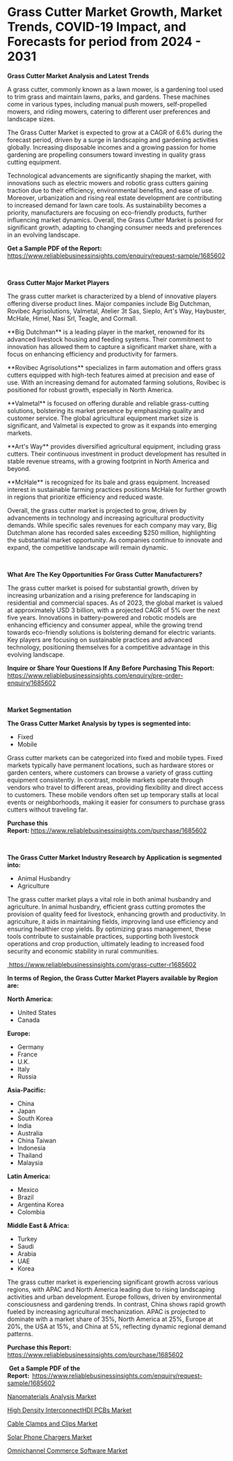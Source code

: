 <p><h1>Grass Cutter Market Growth, Market Trends, COVID-19 Impact, and Forecasts for period from 2024 - 2031</h1></p><p><strong>Grass Cutter Market Analysis and Latest Trends</strong></p>
<p><p>A grass cutter, commonly known as a lawn mower, is a gardening tool used to trim grass and maintain lawns, parks, and gardens. These machines come in various types, including manual push mowers, self-propelled mowers, and riding mowers, catering to different user preferences and landscape sizes. </p><p>The Grass Cutter Market is expected to grow at a CAGR of 6.6% during the forecast period, driven by a surge in landscaping and gardening activities globally. Increasing disposable incomes and a growing passion for home gardening are propelling consumers toward investing in quality grass cutting equipment. </p><p>Technological advancements are significantly shaping the market, with innovations such as electric mowers and robotic grass cutters gaining traction due to their efficiency, environmental benefits, and ease of use. Moreover, urbanization and rising real estate development are contributing to increased demand for lawn care tools. As sustainability becomes a priority, manufacturers are focusing on eco-friendly products, further influencing market dynamics. Overall, the Grass Cutter Market is poised for significant growth, adapting to changing consumer needs and preferences in an evolving landscape.</p></p>
<p><strong>Get a Sample PDF of the Report:&nbsp;</strong> <a href="https://www.reliablebusinessinsights.com/enquiry/request-sample/1685602?utm_campaign=1113&utm_medium=2&utm_source=Github&utm_content=ia&utm_term=06102024&utm_id=grass-cutter">https://www.reliablebusinessinsights.com/enquiry/request-sample/1685602</a></p>
<p>&nbsp;</p>
<p><strong>Grass Cutter Major Market Players</strong></p>
<p><p>The grass cutter market is characterized by a blend of innovative players offering diverse product lines. Major companies include Big Dutchman, Rovibec Agrisolutions, Valmetal, Atelier 3t Sas, Sieplo, Art's Way, Haybuster, McHale, Himel, Nasi Srl, Teagle, and Cormall.</p><p>**Big Dutchman** is a leading player in the market, renowned for its advanced livestock housing and feeding systems. Their commitment to innovation has allowed them to capture a significant market share, with a focus on enhancing efficiency and productivity for farmers.</p><p>**Rovibec Agrisolutions** specializes in farm automation and offers grass cutters equipped with high-tech features aimed at precision and ease of use. With an increasing demand for automated farming solutions, Rovibec is positioned for robust growth, especially in North America.</p><p>**Valmetal** is focused on offering durable and reliable grass-cutting solutions, bolstering its market presence by emphasizing quality and customer service. The global agricultural equipment market size is significant, and Valmetal is expected to grow as it expands into emerging markets.</p><p>**Art's Way** provides diversified agricultural equipment, including grass cutters. Their continuous investment in product development has resulted in stable revenue streams, with a growing footprint in North America and beyond.</p><p>**McHale** is recognized for its bale and grass equipment. Increased interest in sustainable farming practices positions McHale for further growth in regions that prioritize efficiency and reduced waste.</p><p>Overall, the grass cutter market is projected to grow, driven by advancements in technology and increasing agricultural productivity demands. While specific sales revenues for each company may vary, Big Dutchman alone has recorded sales exceeding $250 million, highlighting the substantial market opportunity. As companies continue to innovate and expand, the competitive landscape will remain dynamic.</p></p>
<p>&nbsp;</p>
<p><strong>What Are The Key Opportunities For Grass Cutter Manufacturers?</strong></p>
<p><p>The grass cutter market is poised for substantial growth, driven by increasing urbanization and a rising preference for landscaping in residential and commercial spaces. As of 2023, the global market is valued at approximately USD 3 billion, with a projected CAGR of 5% over the next five years. Innovations in battery-powered and robotic models are enhancing efficiency and consumer appeal, while the growing trend towards eco-friendly solutions is bolstering demand for electric variants. Key players are focusing on sustainable practices and advanced technology, positioning themselves for a competitive advantage in this evolving landscape.</p></p>
<p><strong>Inquire or Share Your Questions If Any Before Purchasing This Report:</strong> <a href="https://www.reliablebusinessinsights.com/enquiry/pre-order-enquiry/1685602?utm_campaign=1113&utm_medium=2&utm_source=Github&utm_content=ia&utm_term=06102024&utm_id=grass-cutter">https://www.reliablebusinessinsights.com/enquiry/pre-order-enquiry/1685602</a></p>
<p>&nbsp;</p>
<p><strong>Market Segmentation</strong></p>
<p><strong>The Grass Cutter Market Analysis by types is segmented into:</strong></p>
<p><ul><li>Fixed</li><li>Mobile</li></ul></p>
<p><p>Grass cutter markets can be categorized into fixed and mobile types. Fixed markets typically have permanent locations, such as hardware stores or garden centers, where customers can browse a variety of grass cutting equipment consistently. In contrast, mobile markets operate through vendors who travel to different areas, providing flexibility and direct access to customers. These mobile vendors often set up temporary stalls at local events or neighborhoods, making it easier for consumers to purchase grass cutters without traveling far.</p></p>
<p><strong>Purchase this Report:&nbsp;</strong><a href="https://www.reliablebusinessinsights.com/purchase/1685602?utm_campaign=1113&utm_medium=2&utm_source=Github&utm_content=ia&utm_term=06102024&utm_id=grass-cutter">https://www.reliablebusinessinsights.com/purchase/1685602</a></p>
<p>&nbsp;</p>
<p><strong>The Grass Cutter Market Industry Research by Application is segmented into:</strong></p>
<p><ul><li>Animal Husbandry</li><li>Agriculture</li></ul></p>
<p><p>The grass cutter market plays a vital role in both animal husbandry and agriculture. In animal husbandry, efficient grass cutting promotes the provision of quality feed for livestock, enhancing growth and productivity. In agriculture, it aids in maintaining fields, improving land use efficiency and ensuring healthier crop yields. By optimizing grass management, these tools contribute to sustainable practices, supporting both livestock operations and crop production, ultimately leading to increased food security and economic stability in rural communities.</p></p>
<p><a href="https://www.reliablebusinessinsights.com/grass-cutter-r1685602?utm_campaign=1113&utm_medium=2&utm_source=Github&utm_content=ia&utm_term=06102024&utm_id=grass-cutter">&nbsp;https://www.reliablebusinessinsights.com/grass-cutter-r1685602</a></p>
<p><strong>In terms of Region, the Grass Cutter Market Players available by Region are:</strong></p>
<p>
    <p> <strong> North America: </strong>
        <ul>
            <li>United States</li>
            <li>Canada</li>
        </ul>
        </p> 
    <p> <strong> Europe: </strong>
        <ul>
            <li>Germany</li>
            <li>France</li>
            <li>U.K.</li>
            <li>Italy</li>
            <li>Russia</li>
        </ul>
        </p> 
    <p> <strong> Asia-Pacific: </strong>
        <ul>
            <li>China</li>
            <li>Japan</li>
            <li>South Korea</li>
            <li>India</li>
            <li>Australia</li>
            <li>China Taiwan</li>
            <li>Indonesia</li>
            <li>Thailand</li>
            <li>Malaysia</li>
        </ul>
        </p> 
    <p> <strong> Latin America: </strong>
        <ul>
            <li>Mexico</li>
            <li>Brazil</li>
            <li>Argentina Korea</li>
            <li>Colombia</li>
        </ul>
        </p> 
    <p> <strong> Middle East & Africa: </strong>
        <ul>
            <li>Turkey</li>
            <li>Saudi</li>
            <li>Arabia</li>
            <li>UAE</li>
            <li>Korea</li>
        </ul>
    </p>
    </p>
<p><p>The grass cutter market is experiencing significant growth across various regions, with APAC and North America leading due to rising landscaping activities and urban development. Europe follows, driven by environmental consciousness and gardening trends. In contrast, China shows rapid growth fueled by increasing agricultural mechanization. APAC is projected to dominate with a market share of 35%, North America at 25%, Europe at 20%, the USA at 15%, and China at 5%, reflecting dynamic regional demand patterns.</p></p>
<p><strong>Purchase this Report: </strong><a href="https://www.reliablebusinessinsights.com/purchase/1685602?utm_campaign=1113&utm_medium=2&utm_source=Github&utm_content=ia&utm_term=06102024&utm_id=grass-cutter">https://www.reliablebusinessinsights.com/purchase/1685602</a></p>
<p>&nbsp;<strong>Get a Sample PDF of the Report:&nbsp;&nbsp;</strong><a href="https://www.reliablebusinessinsights.com/enquiry/request-sample/1685602?utm_campaign=1113&utm_medium=2&utm_source=Github&utm_content=ia&utm_term=06102024&utm_id=grass-cutter">https://www.reliablebusinessinsights.com/enquiry/request-sample/1685602</a></p>
<p><strong></strong></p>
<p><p><a href="https://www.linkedin.com/pulse/opportunities-challenges-nanomaterials-analysis-market-strategic-5jpcc?utm_campaign=1113&utm_medium=2&utm_source=Github&utm_content=ia&utm_term=06102024&utm_id=grass-cutter">Nanomaterials Analysis Market</a></p><p><a href="https://issuu.com/reportprime-2/docs/high-density-interconnecthdi-pcbs-m_5af166c86df6e1?utm_campaign=1113&utm_medium=2&utm_source=Github&utm_content=ia&utm_term=06102024&utm_id=grass-cutter">High Density InterconnectHDI PCBs Market</a></p><p><a href="https://issuu.com/reportprime-2/docs/cable-clamps-and-clips-market-size-_dbe68897f76ba8?utm_campaign=1113&utm_medium=2&utm_source=Github&utm_content=ia&utm_term=06102024&utm_id=grass-cutter">Cable Clamps and Clips Market</a></p><p><a href="https://github.com/GenaGaines34/Market-Research-Report-List-1/blob/main/solar-phone-chargers-market.md?utm_campaign=1113&utm_medium=2&utm_source=Github&utm_content=ia&utm_term=06102024&utm_id=grass-cutter">Solar Phone Chargers Market</a></p><p><a href="https://github.com/KimNDobson/Market-Research-Report-List-1/blob/main/omnichannel-commerce-software-market.md?utm_campaign=1113&utm_medium=2&utm_source=Github&utm_content=ia&utm_term=06102024&utm_id=grass-cutter">Omnichannel Commerce Software Market</a></p></p>